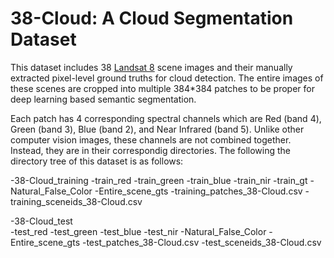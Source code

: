 # 38-Cloud: A Cloud Segmentation Dataset
This dataset includes 38 [Landsat 8](https://www.usgs.gov/land-resources/nli/landsat/landsat-8?qt-science_support_page_related_con=0#qt-science_support_page_related_con) scene images and their manually extracted pixel-level ground truths for cloud detection.
The entire images of these scenes are cropped into multiple 384*384 patches to be proper for deep learning based semantic segmentation.

Each patch has 4 corresponding spectral channels which are Red (band 4), Green (band 3), Blue (band 2), and Near Infrared (band 5). Unlike other computer vision images, these channels are not combined together. Instead, they are in their correspondig directories. The following the directory tree of this dataset is as follows:

-38-Cloud_training
   -train_red
   -train_green
   -train_blue
   -train_nir
   -train_gt
   -Natural_False_Color
   -Entire_scene_gts
   -training_patches_38-Cloud.csv
   -training_sceneids_38-Cloud.csv
   
-38-Cloud_test   
   -test_red
   -test_green
   -test_blue
   -test_nir
   -Natural_False_Color
   -Entire_scene_gts
   -test_patches_38-Cloud.csv
   -test_sceneids_38-Cloud.csv
 
   
   



